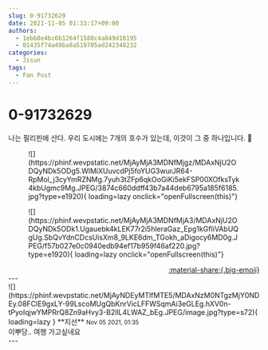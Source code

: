 ```yaml
---
slug: 0-91732629
date: 2021-11-05 01:33:17+09:00
authors:
  - 1ebb8e4bc6b1264f1588c4a849d18195
  - 01435f74a49ba8a519705ad242348232
categories:
  - Jisun
tags:
  - Fan Post
---
```


# 0-91732629

<div class="post-container" markdown="1">
<div class="content-container md-sidebar__scrollwrap" markdown="1">

나는 필리핀에 산다. 우리 도시에는 7개의 호수가 있는데, 이것이 그 중 하나입니다. 🗻
<figure markdown="1">
![](https://phinf.wevpstatic.net/MjAyMjA3MDNfMjgz/MDAxNjU2ODQyNDk5ODg5.WlMiXUuvcdPj5foYUG3wurJR64-RpMol_j3cyYmRZNMg.7yuh3tZFp6qkOoGiKi5ekFSP00XOfksTyk4kbUgmc9Mg.JPEG/3874c660ddff43b7a44deb6795a185f6185.jpg?type=e1920){ loading=lazy onclick="openFullscreen(this)"}
</figure>

<figure markdown="1">
![](https://phinf.wevpstatic.net/MjAyMjA3MDNfMjA3/MDAxNjU2ODQyNDk5ODk1.Ugauebk4kLEK77r2i5hleraGaz_Epg1kGfIiVAbUQgUg.SbQvYdnCDcsUisXm8_9LKE6dm_TGokh_aDigocy6MD0g.JPEG/f57b027e0c0940edb94ef17b959f46af220.jpg?type=e1920){ loading=lazy onclick="openFullscreen(this)"}
</figure>


</div>
</div>

<div style="text-align: right;" markdown="1">
<a href="https://weverse.io/fromis9/fanpost/0-91732629" style="text-align: right;">:material-share:{.big-emoji}</a>
</div>
---

<div class="comments-container md-sidebar__scrollwrap" markdown="1">
<div class="comment" markdown="1">
<div class='id-container' markdown="1">
![](https://phinf.wevpstatic.net/MjAyNDEyMTlfMTE5/MDAxNzM0NTgzMjY0NDEy.08FClE9gxLY-99LscoMUgQbKnrVicLFFWSqmAi3eGLEg.hXV0n-tPyoIqjwYMPRrQ8Zn9aHvy3-B2llL4LWAZ_bEg.JPEG/image.jpg?type=s72){ loading=lazy }
**<span class="artist">지선</span>** <small>Nov 05 2021, 01:35</small><br>
</div>
<div class='comment-body' markdown="1">
이뿌당.. 여행 가고싶네요
</div>
</div>
</div>
---
